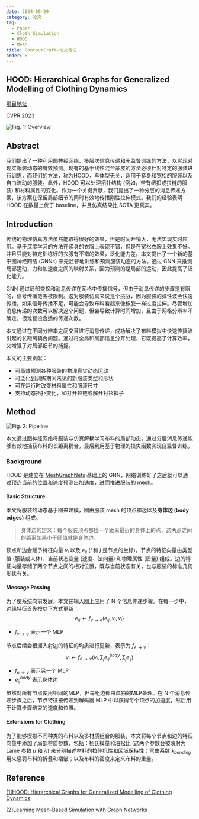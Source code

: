 ```yaml
---
date: 2024-09-29
category: 论文
tag:
  - Paper
  - Cloth Simulation
  - HOOD
  - Mesh
title: ContourCraft-论文笔记
order: 8
---
```


## HOOD: Hierarchical Graphs for Generalized Modelling of Clothing Dynamics

[项目地址](https://dolorousrtur.github.io/hood/)

CVPR 2023

![Fig. 1: Overview](https://rocyan.oss-cn-hangzhou.aliyuncs.com/blog/202409291413381.png)

## Abstract

我们提出了一种利用图神经网络、多层次信息传递和无监督训练的方法，以实现对现实服装动态的有效预测。现有的基于线性混合蒙皮的方法必须针对特定的服装进行训练，而我们的方法，称为HOOD，与体型无关，适用于紧身和宽松的服装以及自由流动的服装。此外，HOOD 可以处理拓扑结构 (例如，带有纽扣或拉链的服装) 和材料属性的变化。作为一个关键贡献，我们提出了一种分层的消息传递方案，该方案在保留局部细节的同时有效地传播刚性拉伸模式。我们的经验表明 HOOD 在数量上优于 baseline，并且仿真结果比 SOTA 更真实。

## Introduction

传统的物理仿真方法虽然能取得很好的效果，但是时间开销大，无法实现实时应用。基于深度学习的方法在紧身的衣服上表现不错，但是在宽松衣服上效果不好。并且只能对特定训练好的衣服有不错的效果，泛化能力差。本文提出了一个新的基于图神经网络 (GNNs) 来无监督地训练和预测服装动态的方法。通过 GNN 来推测局部运动，力和加速度之间的映射关系，因为预测的是局部的运动，因此提高了泛化能力。

GNN 通过局部变换和消息传递在网格中传播信号，但由于消息传递的步骤是有限的，信号传播范围被限制。这对服装仿真来说是个挑战，因为服装的弹性波会快速传播，如果信号传播不足，可能会导致布料看起来像橡胶一样过度拉伸。尽管增加消息传递的次数可以解决这个问题，但会导致计算时间增加，且由于网格分辨率不确定，很难预设合适的传递次数。

本文通过在不同分辨率之间交替进行消息传递，成功解决了布料模拟中快速传播波引起的长距离耦合问题。通过将全局和局部信息分开处理，它既提高了计算效率，又增强了对局部细节的捕捉。

本文的主要贡献：

- 可高效预测各种服装的物理真实动态运动
- 可泛化到训练期间未见的新服装类型和形状
- 可在运行时改变材料属性和服装尺寸
- 支持动态拓扑变化，如打开拉链或解开衬衫扣子

## Method

![Fig. 2: Pipeline](https://rocyan.oss-cn-hangzhou.aliyuncs.com/blog/202409291447477.png)

本文通过图神经网络将服装与仿真解耦学习布料的局部动态，通过分层消息传递能够有效地捕获布料的长距离耦合，最后利用基于物理的损失函数实现自监督训练。

### Background

HOOD 是建立在 [MeshGraphNets](https://arxiv.org/abs/2010.03409) 基础上的 GNN，网络训练好了之后就可以通过顶点当前的位置和速度预测出加速度，进而推进服装的 mesh。

#### Basic Structure

本文将服装的动态基于图来建模，图由服装 mesh 的顶点和边以及**身体边 (body edges)** 组成。

> 身体边的定义：每个服装顶点都找一个距离最近的身体上的点，这两点之间的距离如果小于阈值就是身体边。

顶点和边会赋予特征向量 $v_i$ 以及 $e_{ij}$ ($i$ 和 $j$ 是节点的坐标)。节点的特征向量由类型值 (服装或人体)、当前状态变量 (速度、法向量) 和物理属性 (质量) 组成。边的特征向量存储了两个节点之间的相对位置，既与当前状态有关，也与服装的标准几何形状有关。

#### Message Passing

为了使系统向前发展，本文在输入图上应用了 N 个信息传递步骤。在每一步中，边缘特征首先按以下方式更新：
$$
e_{ij}\leftarrow f_{v\rightarrow e}(e_{ij},v_i,v_j)
\tag{1}
$$

- $f_{v\rightarrow e}$ 表示一个 MLP

节点后续会根据入射边的特征的均质进行更新，表示为 $f_{e\rightarrow v}$：
$$
v_i\leftarrow f_{e\rightarrow v}(v_i,\sum_je^{body}_{ij},\sum_je_{ij})
\tag{2}
$$

- $f_{e\rightarrow v}$ 表示另一个 MLP
- $e^{body}_{ij}$ 表示身体边

虽然对所有节点使用相同的MLP，但每组边都由单独的MLP处理。在 N 个消息传递步骤之后，节点特征被传递到解码器 MLP 中以获得每个顶点的加速度，然后用于计算步骤结束的速度和位置。

#### Extensions for Clothing

为了能够模拟不同种类的布料以及多材质组合的服装，本文将每个节点和边的特征向量中添加了局部材质参数，包括：杨氏模量和泊松比 (这两个参数会被映射为 Lamé 参数 $\mu$ 和 $\lambda$) 来分别描述材料的拉伸抗性和区域保持性；弯曲系数 $k_{bending}$ 用来惩罚布料的折叠和褶皱；以及布料的密度来定义布料的重量。

## Reference

[[1]HOOD: Hierarchical Graphs for Generalized Modelling of Clothing Dynamics](https://arxiv.org/abs/2212.07242)

[[2]Learning Mesh-Based Simulation with Graph Networks](https://arxiv.org/abs/2010.03409)

